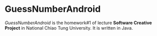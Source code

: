 # GuessNumberAndroid
*GuessNumberAndroid* is the homework\#1 of lecture **Software Creative Project** in National Chiao Tung University. It is written in Java.

